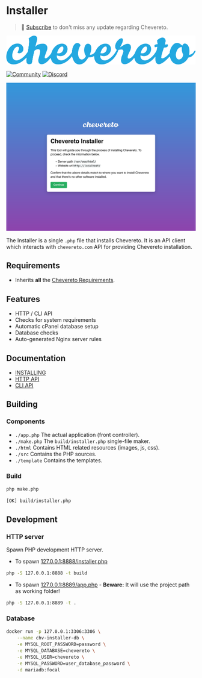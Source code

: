 # Installer

> 🔔 [Subscribe](https://newsletter.chevereto.com/subscription?f=PmL892XuTdfErVq763PCycJQrvZ8PYc9JbsVUttqiPV1zXt6DDtf7lhepEStqE8LhGs8922ZYmGT7CYjMH5uSx23pL6Q) to don't miss any update regarding Chevereto.

![Chevereto](LOGO.svg)

[![Community](https://img.shields.io/badge/chv.to-community-blue?style=flat-square)](https://chv.to/community)
[![Discord](https://img.shields.io/discord/759137550312407050?style=flat-square)](https://chv.to/discord)

![welcome](docs/src/welcome.png)

The Installer is a single `.php` file that installs Chevereto. It is an API client which interacts with `chevereto.com` API for providing Chevereto installation.

## Requirements

* Inherits **all** the [Chevereto Requirements](https://v3-docs.chevereto.com/setup/server/requirements.html).

## Features

* HTTP / CLI API
* Checks for system requirements
* Automatic cPanel database setup
* Database checks
* Auto-generated Nginx server rules

## Documentation

* [INSTALLING](docs/INSTALLING.md)
* [HTTP API](docs/HTTP.md)
* [CLI API](docs/CLI.md)

## Building

### Components

* `./app.php` The actual application (front controller).
* `./make.php` The `build/installer.php` single-file maker.
* `./html` Contains HTML related resources (images, js, css).
* `./src` Contains the PHP sources.
* `./template` Contains the templates.

### Build

```sh
php make.php
```

```sh
[OK] build/installer.php
```

## Development

### HTTP server

Spawn PHP development HTTP server.

* To spawn [127.0.0.1:8888/installer.php](http://127.0.0.1:8888/installer.php)

```sh
php -S 127.0.0.1:8888 -t build
```

* To spawn [127.0.0.1:8889/app.php](http://127.0.0.1:8889/app.php) - **Beware:** It will use the project path as working folder!

```sh
php -S 127.0.0.1:8889 -t .
```

### Database

```sh
docker run -p 127.0.0.1:3306:3306 \
    --name chv-installer-db \
    -e MYSQL_ROOT_PASSWORD=password \
    -e MYSQL_DATABASE=chevereto \
    -e MYSQL_USER=chevereto \
    -e MYSQL_PASSWORD=user_database_password \
    -d mariadb:focal
```
